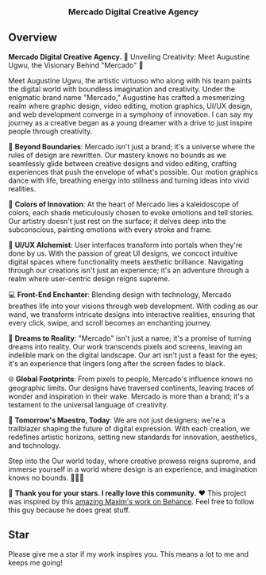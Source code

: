 <h3 align="center">
	Mercado Digital Creative Agency
</h3>

## Overview

**Mercado Digital Creative Agency.**
🎨 Unveiling Creativity: Meet Augustine Ugwu, the Visionary Behind "Mercado" 🚀

Meet Augustine Ugwu, the artistic virtuoso who along with his team paints the digital world with boundless imagination and creativity. Under the enigmatic brand name "Mercado," Augustine has crafted a mesmerizing realm where graphic design, video editing, motion graphics, UI/UX design, and web development converge in a symphony of innovation.
I can say my journey as a creative began as a young dreamer with a drive to just inspire people through creativity.

🌌 **Beyond Boundaries**: Mercado isn't just a brand; it's a universe where the rules of design are rewritten. Our mastery knows no bounds as we seamlessly glide between creative designs and video editing, crafting experiences that push the envelope of what's possible. Our motion graphics dance with life, breathing energy into stillness and turning ideas into vivid realities.

🎨 **Colors of Innovation**: At the heart of Mercado lies a kaleidoscope of colors, each shade meticulously chosen to evoke emotions and tell stories. Our artistry doesn't just rest on the surface; it delves deep into the subconscious, painting emotions with every stroke and frame.

🌟 **UI/UX Alchemist**: User interfaces transform into portals when they're done by us. With the passion of great UI designs, we concoct intuitive digital spaces where functionality meets aesthetic brilliance. Navigating through our creations isn't just an experience; it's an adventure through a realm where user-centric design reigns supreme.

💻 **Front-End Enchanter**: Blending design with technology, Mercado breathes life into your visions through web development. With coding as our wand, we transform intricate designs into interactive realities, ensuring that every click, swipe, and scroll becomes an enchanting journey.

🔮 **Dreams to Reality**: "Mercado" isn't just a name; it's a promise of turning dreams into reality. Our work transcends pixels and screens, leaving an indelible mark on the digital landscape. Our art isn't just a feast for the eyes; it's an experience that lingers long after the screen fades to black.

🌐 **Global Footprints**: From pixels to people, Mercado's influence knows no geographic limits. Our designs have traversed continents, leaving traces of wonder and inspiration in their wake. Mercado is more than a brand; it's a testament to the universal language of creativity.

🚀 **Tomorrow's Maestro, Today**: We are not just designers; we're a trailblazer shaping the future of digital expression. With each creation, we redefines artistic horizons, setting new standards for innovation, aesthetics, and technology.

Step into the Our world today, where creative prowess reigns supreme, and immerse yourself in a world where design is an experience, and imagination knows no bounds. 🌌🎨🚀

👏 **Thank you for your stars. I really love this community.** ❤️
This project was inspired by this [amazing Maxim's work on Behance](https://www.behance.net/gallery/76455917/3-Animated-Hero-Sections-Adobe-XD-Free-Template). Feel free to follow this guy because he does great stuff.

## Star

Please give me a star if my work inspires you. This means a lot to me and keeps me going!
